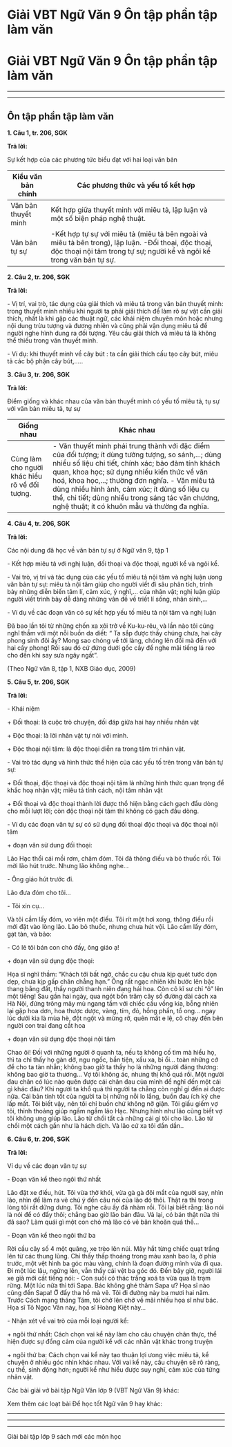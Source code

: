 # Giải VBT Ngữ Văn 9 Ôn tập phần tập làm văn

# Giải VBT Ngữ Văn 9 Ôn tập phần tập làm văn

* * *

* * *

## Ôn tập phần tập làm văn

**1\. Câu 1, tr. 206, SGK**

**Trả lời:**

Sự kết hợp của các phương tức biểu đạt với hai loại văn bản

Kiểu văn bản chính | Các phương thức và yếu tố kết hợp  
---|---  
Văn bản thuyết minh | Kết hợp giữa thuyết minh với miêu tả, lập luận và một số biện pháp nghệ thuật.  
Văn bản tự sự | -Kết hợp tự sự với miêu tả (miêu tả bên ngoài và miêu tả bên trong), lập luận. -Đối thoại, độc thoại, độc thoại nội tâm trong tự sự; người kể và ngôi kể trong văn bản tự sự.  
  
**2\. Câu 2, tr. 206, SGK**

**Trả lời:**

\- Vị trí, vai trò, tác dụng của giải thích và miêu tả trong văn bản thuyết minh: trong thuyết minh nhiều khi người ta phải giải thích để làm rõ sự vật cần giải thích, nhất là khi gặp các thuật ngữ, các khái niệm chuyên môn hoặc nhưng nội dung trừu tượng và đương nhiên và cũng phải vận dụng miêu tả để người nghe hình dung ra đối tượng. Yêu cầu giải thích và miêu tả là không thể thiếu trong văn thuyết minh.

\- Ví dụ: khi thuyết minh về cây bút : ta cần giải thích cấu tạo cây bút, miêu tả các bộ phận cây bút,.....

**3\. Câu 3, tr. 206, SGK**

**Trả lời:**

Điểm giống và khác nhau của văn bản thuyết minh có yếu tố miêu tả, tụ sự với văn bản miêu tả, tự sự

Giống nhau | Khác nhau  
---|---  
Cùng làm cho người khác hiểu rõ về đối tượng. | \- Văn thuyết minh phải trung thành với đặc điểm của đối tượng; ít dùng tưởng tượng, so sánh,...; dùng nhiều số liệu chi tiết, chính xác; bảo đảm tính khách quan, khoa học; sử dụng nhiều kiến thức về văn hoá, khoa học,...; thường đơn nghĩa. \- Văn miêu tả dùng nhiều hình ảnh, cảm xúc; ít dùng số liệu cụ thể, chi tiết; dùng nhiều trong sáng tác văn chương, nghệ thuật; ít có khuôn mẫu và thường đa nghĩa.   
  
**4\. Câu 4, tr. 206, SGK**

**Trả lời:**

Các nội dung đã học về văn bản tự sự ở Ngữ văn 9, tập 1

\- Kết hợp miêu tả với nghị luận, đối thoại và độc thoại, người kể và ngôi kể.

\- Vai trò, vị trí và tác dụng của các yếu tố miêu tả nội tâm và nghị luận ưong văn bản tự sự: miêu tả nội tâm giúp cho người viết đi sâu phân tích, trình bày những diễn biến tâm lí, cảm xúc, ý nghĩ,... của nhân vật; nghị luận giúp người viết trình bày dễ dàng những vân đề về triết lí sống, nhân sinh,... 

\- Ví dụ về các đoạn văn có sự kết hợp yếu tố miêu tả nội tâm và nghị luận

Đã bao lần tôi từ những chốn xa xôi trở về Ku-ku-rêu, và lần nào tôi cũng nghĩ thầm với một nỗi buồn da diết: “ Ta sắp được thấy chúng chưa, hai cây phong sinh đôi ấy? Mong sao chóng về tới làng, chóng lên đồi mà đến với hai cây phong! Rồi sau đó cứ đứng dưới gốc cây để nghe mãi tiếng lá reo cho đến khi say sưa ngây ngất”.

(Theo Ngữ văn 8, tập 1, NXB Giáo dục, 2009)

**5\. Câu 5, tr. 206, SGK**

**Trả lời:**

\- Khái niệm

\+ Đối thoại: là cuộc trò chuyện, đối đáp giữa hai hay nhiều nhân vật

\+ Độc thoại: là lời nhân vật tự nói với mình. 

\+ Độc thoại nội tâm: là độc thoại diễn ra trong tâm tri nhân vật.

\- Vai trò tác dụng và hình thức thể hiện của các yếu tố trên trong văn bản tự sự:

\+ Đối thoại, độc thoại và độc thoại nội tâm là những hình thức quan trọng để khắc hoạ nhận vật; miêu tả tính cách, nội tâm nhân vật

\+ Đối thoại và độc thoại thành lời được thổ hiện bằng cách gạch đầu dòng cho mỗi lượt lời; còn độc thoại nội tâm thì không có gạch đầu dòng.

\- Ví dụ các đoạn văn tự sự có sử dụng đối thoại độc thoại và độc thoại nội tâm

\+ đoạn văn sử dung đối thoại: 

Lão Hạc thổi cái mồi rơm, châm đóm. Tôi đã thông điếu và bỏ thuốc rồi. Tôi mời lão hút trước. Nhưng lão không nghe...

\- Ông giáo hút trước đi.

Lão đưa đóm cho tôi...

\- Tôi xin cụ...

Và tôi cầm lấy đóm, vo viên một điếu. Tôi rít một hơi xong, thông điếu rồi mới đặt vào lòng lão. Lão bỏ thuốc, nhưng chưa hút vội. Lão cầm lấy đóm, gạt tàn, và bảo:

\- Có lẽ tôi bán con chó đấy, ông giáo ạ!

\+ đoạn văn sử dụng độc thoại: 

Họa sĩ nghĩ thầm: “Khách tới bất ngờ, chắc cu cậu chưa kịp quét tước dọn dẹp, chưa kịp gấp chăn chẳng hạn.” Ông rất ngạc nhiên khi bước lên bậc thang bằng đất, thấy người thanh niên đang hái hoa. Còn cô kĩ sư chỉ “ô” lên một tiếng! Sau gần hai ngày, qua ngót bốn trăm cây số đường dài cách xa Hà Nội, đứng trông mây mù ngang tầm với chiếc cầu vồng kia, bỗng nhiên lại gặp hoa dơn, hoa thược dược, vàng, tím, đỏ, hồng phấn, tổ ong… ngay lúc dưới kia là mùa hè, đột ngột và mừng rỡ, quên mất e lệ, cô chạy đến bên người con trai đang cắt hoa

\+ đoạn văn sử dụng độc thoại nội tâm

Chao ôi! Đối với những người ở quanh ta, nếu ta không cố tìm mà hiểu họ, thì ta chỉ thấy họ gàn dở, ngu ngốc, bần tiện, xấu xa, bỉ ổi... toàn những cớ để cho ta tàn nhẫn; không bao giờ ta thấy họ là những người đáng thương: không bao giờ ta thương... Vợ tôi không ác, nhưng thị khổ quá rồi. Một người đau chân có lúc nào quên được cái chân đau của mình để nghĩ đến một cái gì khác đâu? Khi người ta khổ quá thì người ta chẳng còn nghĩ gì đến ai được nữa. Cái bản tính tốt của người ta bị những nỗi lo lắng, buồn đau ích kỷ che lấp mất. Tôi biết vậy, nên tôi chỉ buồn chứ không nỡ giận. Tôi giấu giếm vợ tôi, thỉnh thoảng giúp ngấm ngầm lão Hạc. Nhưng hình như lão cũng biết vợ tôi không ưng giúp lão. Lão từ chối tất cả những cái gì tôi cho lão. Lão từ chối một cách gần như là hách dịch. Và lão cứ xa tôi dần dần..

**6\. Câu 6, tr. 206, SGK**

**Trả lời:**

Ví dụ về các đoạn văn tự sự

\- Đoạn văn kể theo ngôi thứ nhất

Lão đặt xe điếu, hút. Tôi vừa thở khói, vừa gà gà đôi mắt của người say, nhìn lão, nhìn để làm ra vẻ chú ý đến câu nói của lão đó thôi. Thật ra thì trong lòng tôi rất dửng dưng. Tôi nghe câu ấy đã nhàm rồi. Tôi lại biết rằng: lão nói là nói để có đấy thôi; chẳng bao giờ lão bán đâu. Vả lại, có bán thật nữa thì đã sao? Làm quái gì một con chó mà lão có vẻ băn khoăn quá thế...

\- Đoạn văn kể theo ngôi thứ ba 

Rời cầu cây số 4 một quãng, xe trèo lên núi. Mây hắt từng chiếc quạt trắng lên từ các thung lũng. Chỉ thấy thấp thoáng trong màu xanh bao la, ở phía trước, một vệt hình ba góc màu vàng, chính là đoạn đường mình vừa đi qua. Đi một lúc lâu, ngửng lên, vẫn thấy cái vệt ba góc đó. Đến bây giờ, người lái xe già mới cất tiếng nói: - Con suối có thác trắng xoá ta vừa qua là trạm rừng. Một lúc nữa thì tới Sapa. Bác không ghé thăm Sapa ư? Họa sĩ nào cũng đến Sapa! Ở đấy tha hồ mà vẽ. Tôi đi đường này ba mươi hai năm. Trước Cách mạng tháng Tám, tôi chở lên chở về mãi nhiều họa sĩ như bác. Họa sĩ Tô Ngọc Vân này, họa sĩ Hoàng Kiệt này…

\- Nhận xét về vai trò của mỗi loại người kể:

\+ ngôi thứ nhất: Cách chọn vai kể này làm cho câu chuyện chân thực, thể hiện được sự đồng cảm của người kể với các nhân vật khác trong truyện

\+ ngôi thứ ba: Cách chọn vai kể này tạo thuận lợi ưong việc miêu tả, kể chuyện ở nhiều góc nhìn khác nhau. Với vai kể này, câu chuyện sẽ rõ ràng, cụ thể, sinh động hơn; người kể như hiểu được suy nghĩ, cảm xúc của từng nhân vật. 

Các bài giải vở bài tập Ngữ Văn lớp 9 (VBT Ngữ Văn 9) khác:

Xem thêm các loạt bài Để học tốt Ngữ văn 9 hay khác:

* * *

* * *

* * *

Giải bài tập lớp 9 sách mới các môn học
